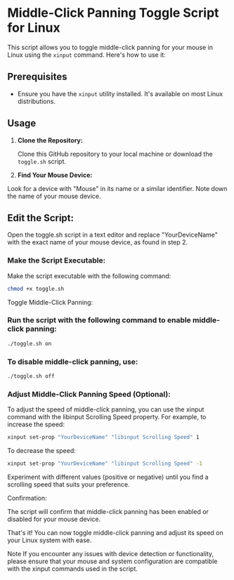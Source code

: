 # Middle-Click Panning Toggle Script for Linux

This script allows you to toggle middle-click panning for your mouse in Linux using the `xinput` command. Here's how to use it:

## Prerequisites

- Ensure you have the `xinput` utility installed. It's available on most Linux distributions.

## Usage

1. **Clone the Repository:**

   Clone this GitHub repository to your local machine or download the `toggle.sh` script.

2. **Find Your Mouse Device:**

Look for a device with "Mouse" in its name or a similar identifier. Note down the name of your mouse device.

## Edit the Script:

Open the toggle.sh script in a text editor and replace "YourDeviceName" with the exact name of your mouse device, as found in step 2.

### Make the Script Executable:

Make the script executable with the following command:

```bash
chmod +x toggle.sh
```
Toggle Middle-Click Panning:

### Run the script with the following command to enable middle-click panning:

```bash
./toggle.sh on
```
### To disable middle-click panning, use:

```bash
./toggle.sh off
```
### Adjust Middle-Click Panning Speed (Optional):

To adjust the speed of middle-click panning, you can use the xinput command with the libinput Scrolling Speed property. For example, to increase the speed:

```bash
xinput set-prop "YourDeviceName" "libinput Scrolling Speed" 1
```

To decrease the speed:

```bash
xinput set-prop "YourDeviceName" "libinput Scrolling Speed" -1
```

Experiment with different values (positive or negative) until you find a scrolling speed that suits your preference.

Confirmation:

The script will confirm that middle-click panning has been enabled or disabled for your mouse device.

That's it! You can now toggle middle-click panning and adjust its speed on your Linux system with ease.

Note
If you encounter any issues with device detection or functionality, please ensure that your mouse and system configuration are compatible with the xinput commands used in the script.
